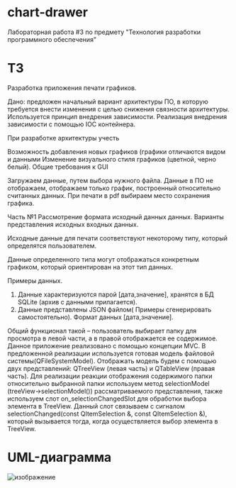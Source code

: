 # chart-drawer
Лабораторная работа #3 по предмету "Технология разработки программного обеспечения" 

# ТЗ
Разработка приложения печати графиков.

Дано: предложен начальный вариант архитектуры ПО, в которую требуется внести изменения с целью снижения связности архитектуры. Используется принцип внедрения зависимости. Реализация внедрения зависимости с помощью IOC контейнера.

При разработке архитектуры учесть

Возможность добавления новых графиков (графики отличаются видом и данными Изменение визуального стиля графиков (цветной, черно белый). Общие требования к GUI

Загружаем данные, путем выбора нужного файла. Данные в ПО не отображаем, отображаем только график, построенный относительно считанных данных. При печати в pdf выбираем место сохранения графика.

Часть №1 Рассмотрение формата исходный данных данных. Варианты представления исходных входных данных.

Исходные данные для печати соответствуют некоторому типу, который определятся пользователем.

Данные определенного типа могут отображаться конкретным графиком, который ориентирован на этот тип данных.

Примеры данных.
1) Данные характеризуются парой [дата,значение], хранятся в БД SQLite (архив с данными прилагается).
2) Данные представлены JSON файлом( Примеры сгенерировать самостоятельно). Формат данных [дата,значение].

Общий функционал такой – пользователь выбирает папку для просмотра в левой части, а в правой отображается ее содержимое. Данное приложение реализовано с помощью концепции MVC. В предложенной реализации используется готовая модель файловой системы(QFileSystemModel). Отображать модель будем с помощью двух представлений: QTreeView (левая часть) и QTableView (правая часть). Для реализации реакции отображения содержимого папки относительно выбранной папки используем метод selectionModel (treeView->selectionModel()) рассматриваемого представления, также используем слот on_selectionChangedSlot для обработки выбора элемента в TreeView. Данный слот связываем с сигналом selectionChanged(const QItemSelection &, const QItemSelection &), который вызывается тогда, когда осуществляется выбор элемента в TreeView.

# UML-диаграмма
![изображение](https://github.com/lehenskiy/chart-drawer/assets/50871152/3905ffa9-32cb-48e0-b75d-01575e12b80f)
